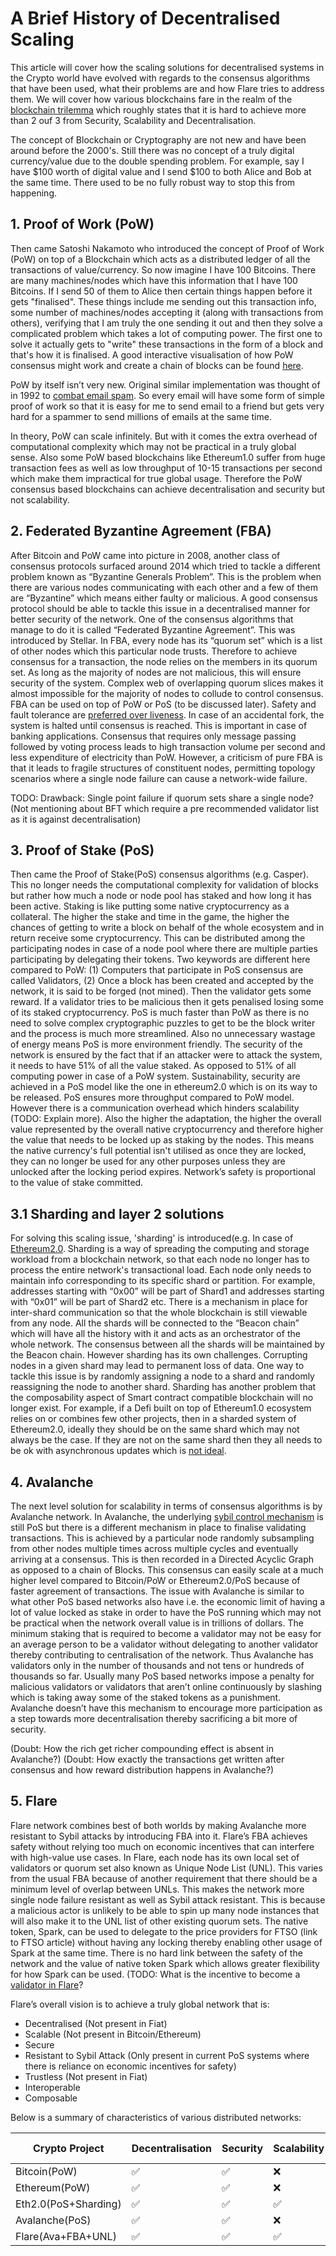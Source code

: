 
# A Brief History of Decentralised Scaling

This article will cover how the scaling solutions for decentralised systems in the Crypto world have evolved with regards to the consensus algorithms that have been used, what their problems are and how Flare tries to address them.
We will cover how various blockchains fare in the realm of the [blockchain trilemma](https://vitalik.ca/general/2021/04/07/sharding.html) which roughly states that it is hard to achieve more than 2 ouf 3 from Security, Scalability and Decentralisation.

The concept of Blockchain or Cryptography are not new and have been around before the 2000's.
Still there was no concept of a truly digital currency/value due to the double spending problem.
For example, say I have $100 worth of digital value and I send $100 to both Alice and Bob at the same time.
There used to be no fully robust way to stop this from happening.

## 1. Proof of Work (PoW)

   Then came Satoshi Nakamoto who introduced the concept of Proof of Work (PoW) on top of a Blockchain which acts as a distributed ledger of all the transactions of value/currency.
   So now imagine I have 100 Bitcoins.
   There are many machines/nodes which have this information that I have 100 Bitcoins.
   If I send 50 of them to Alice then certain things happen before it gets "finalised".
   These things include me sending out this transaction info, some number of machines/nodes accepting it (along with transactions from others), verifying that I am truly the one sending it out and then they solve a complicated problem which takes a lot of computing power.
   The first one to solve it actually gets to "write" these transactions in the form of a block and that's how it is finalised.
   A good interactive visualisation of how PoW consensus might work and create a chain of blocks can be found [here](https://youtu.be/_160oMzblY8).

PoW by itself isn’t very new.
Original similar implementation was thought of in 1992 to [combat email spam](https://en.wikipedia.org/wiki/Hashcash).
So every email will have some form of simple proof of work so that it is easy for me to send email to a friend but gets very hard for a spammer to send millions of emails at the same time.

In theory, PoW can scale infinitely.
But with it comes the extra overhead of computational complexity which may not be practical in a truly global sense.
Also some PoW based blockchains like Ethereum1.0 suffer from huge transaction fees as well as low throughput of 10-15 transactions per second which make them impractical for true global usage.
   Therefore the PoW consensus based blockchains can achieve decentralisation and security but not scalability.

## 2. Federated Byzantine Agreement (FBA)

   After Bitcoin and PoW came into picture in 2008, another class of consensus protocols surfaced around 2014 which tried to tackle a different problem known as “Byzantine Generals Problem”.
   This is the problem when there are various nodes communicating with each other and a few of them are “Byzantine” which means either faulty or malicious.
   A good consensus protocol should be able to tackle this issue in a decentralised manner for better security of the network.
   One of the consensus algorithms that manage to do it is called “Federated Byzantine Agreement”.
   This was introduced by Stellar.
   In FBA, every node has its “quorum set” which is a list of other nodes which this particular node trusts.
   Therefore to achieve consensus for a transaction, the node relies on the members in its quorum set.
   As long as the majority of nodes are not malicious, this will ensure security of the system.
   Complex web of overlapping quorum slices makes it almost impossible for the majority of nodes to collude to control consensus.
   FBA can be used on top of PoW or PoS (to be discussed later).
   Safety and fault tolerance are [preferred over liveness](https://www.youtube.com/watch?v=aU08km2xrz0&ab_channel=Lumenauts).
   In case of an accidental fork, the system is halted until consensus is reached.
   This is important in case of banking applications.
   Consensus that requires only message passing followed by voting process leads to high transaction volume per second and less expenditure of electricity than PoW.
   However, a criticism of pure FBA is that it leads to fragile structures of constituent nodes, permitting topology scenarios where a single node failure can cause a network-wide failure.

   TODO: Drawback: Single point failure if quorum sets share a single node?
   (Not mentioning about BFT which require a pre recommended validator list as it is against decentralisation)

## 3. Proof of Stake (PoS)

   Then came the Proof of Stake(PoS) consensus algorithms (e.g. Casper).
   This no longer needs the computational complexity for validation of blocks but rather how much a node or node pool has staked and how long it has been active.
   Staking is like putting some native cryptocurrency as a collateral.
   The higher the stake and time in the game, the higher the chances of getting to write a block on behalf of the whole ecosystem and in return receive some cryptocurrency.
   This can be distributed among the participating nodes in case of a node pool where there are multiple parties participating by delegating their tokens.
   Two keywords are different here compared to PoW: (1) Computers that participate in PoS consensus are called Validators, (2) Once a block has been created and accepted by the network, it is said to be forged (not mined).
   Then the validator gets some reward.
   If a validator tries to be malicious then it gets penalised losing some of its staked cryptocurrency.
   PoS is much faster than PoW as there is no need to solve complex cryptographic puzzles to get to be the block writer and the process is much more streamlined.
   Also no unnecessary wastage of energy means PoS is more environment friendly.
   The security of the network is ensured by the fact that if an attacker were to attack the system, it needs to have 51% of all the value staked.
   As opposed to 51% of all computing power in case of a PoW system.
   Sustainability, security are achieved in a PoS model like the one in ethereum2.0 which is on its way to be released.
   PoS ensures more throughput compared to PoW model.
   However there is a communication overhead which hinders scalability (TODO: Explain more).
   Also the higher the adaptation, the higher the overall value represented by the overall native cryptocurrency and therefore higher the value that needs to be locked up as staking by the nodes.
   This means the native currency's full potential isn't utilised as once they are locked, they can no longer be used for any other purposes unless they are unlocked after the locking period expires.
   Network’s safety is proportional to the value of stake committed.

## 3.1 Sharding and layer 2 solutions

   For solving this scaling issue, 'sharding' is introduced(e.g. In case of [Ethereum2.0](https://www.youtube.com/watch?v=ctzGr58_jeI&t=657s&ab_channel=Finematics).
   Sharding is a way of spreading the computing and storage workload from a blockchain network, so that each node no longer has to process the entire network's transactional load.
   Each node only needs to maintain info corresponding to its specific shard or partition.
   For example, addresses starting with “0x00” will be part of Shard1 and addresses starting with “0x01” will be part of Shard2 etc.
   There is a mechanism in place for inter-shard communication so that the whole blockchain is still viewable from any node.
   All the shards will be connected to the “Beacon chain” which will have all the history with it and acts as an orchestrator of the whole network.
   The consensus between all the shards will be maintained by the Beacon chain.
   However sharding has its own challenges.
   Corrupting nodes in a given shard may lead to permanent loss of data.
   One way to tackle this issue is by randomly assigning a node to a shard and randomly reassigning the node to another shard.
   Sharding has another problem that the composability aspect of Smart contract compatible blockchain will no longer exist.
   For example, if a Defi built on top of Ethereum1.0 ecosystem relies on or combines few other projects, then in a sharded system of Ethereum2.0, ideally they should be on the same shard which may not always be the case.
   If they are not on the same shard then they all needs to be ok with asynchronous updates which is [not ideal](https://www.coindesk.com/tech/2020/10/13/will-a-sharded-ethereum-be-flexible-enough-for-decentralized-finance/).

## 4. Avalanche

   The next level solution for scalability in terms of consensus algorithms is by Avalanche network.
   In Avalanche, the underlying [sybil control mechanism](https://en.wikipedia.org/wiki/Sybil_attack) is still PoS but there is a different mechanism in place to finalise validating transactions.
   This is achieved by a particular node randomly subsampling from other nodes multiple times across multiple cycles and eventually arriving at a consensus.
   This is then recorded in a Directed Acyclic Graph as opposed to a chain of Blocks.
   This consensus can easily scale at a much higher level compared to Bitcoin/PoW or Ethereum2.0/PoS because of faster agreement of transactions.
   The issue with Avalanche is similar to what other PoS based networks also have i.e. the economic limit of having a lot of value locked as stake in order to have the PoS running which may not be practical when the network overall value is in trillions of dollars.
   The minimum staking that is required to become a validator may not be easy for an average person to be a validator without delegating to another validator thereby contributing to centralisation of the network.
   Thus Avalanche has validators only in the number of thousands and not tens or hundreds of thousands so far.
   Usually many PoS based networks impose a penalty for malicious validators or validators that aren’t online continuously by slashing which is taking away some of the staked tokens as a punishment.
   Avalanche doesn’t have this mechanism to encourage more participation as a step towards more decentralisation thereby sacrificing a bit more of security.

   (Doubt: How the rich get richer compounding effect is absent in Avalanche?)
   (Doubt: How exactly the transactions get written after consensus and how reward distribution happens in Avalanche?)

## 5. Flare

   Flare network combines best of both worlds by making Avalanche more resistant to Sybil attacks by introducing FBA into it.
   Flare’s FBA achieves safety without relying too much on economic incentives that can interfere with high-value use cases.
   In Flare, each node has its own local set of validators or quorum set also known as Unique Node List (UNL).
   This varies from the usual FBA because of another requirement that there should be a minimum level of overlap between UNLs.
   This makes the network more single node failure resistant as well as Sybil attack resistant.
   This is because a malicious actor is unlikely to be able to spin up many node instances that will also make it to the UNL list of other existing quorum sets.
   The native token, Spark, can be used to delegate to the price providers for FTSO (link to FTSO article) without having any locking thereby enabling other usage of Spark at the same time.
   There is no hard link between the safety of the network and the value of native token Spark which allows greater flexibility for how Spark can be used.
   (TODO: What is the incentive to become a [validator in Flare](https://www.thedefistandard.com/flare-network/state-connector-system/)?

Flare’s overall vision is to achieve a truly global network that is:

* Decentralised (Not present in Fiat)
* Scalable (Not present in Bitcoin/Ethereum)
* Secure
* Resistant to Sybil Attack (Only present in current PoS systems where there is reliance on economic incentives for safety)
* Trustless (Not present in Fiat)
* Interoperable
* Composable

Below is a summary of characteristics of various distributed networks:

| Crypto Project  | Decentralisation  |Security   |  Scalability |Energy Efficient   |Composability   | Throughput  |
|---|---|---|---|---|---|---|
|Bitcoin(PoW)   | ✅  | ✅  | ❌  |❌   | ❌  | ❌  |
|Ethereum(PoW)   | ✅  | ✅  | ❌  | ❌  | ✅  | ❌  |
|Eth2.0(PoS+Sharding)   |✅   |✅   |✅   |✅   | ❌  | ✅  |
|Avalanche(PoS)   | ✅  | ✅  | ❌  | ✅  |✅   |✅   |
|Flare(Ava+FBA+UNL)   | ✅  |✅   | ✅  | ✅  |✅   | ✅  |
